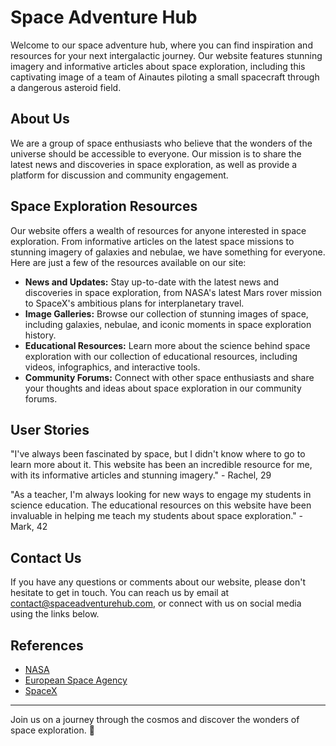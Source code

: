 <!--font:Cormorant Garamond-->

# Space Adventure Hub

Welcome to our space adventure hub, where you can find inspiration and resources for your next intergalactic journey. Our website features stunning imagery and informative articles about space exploration, including this captivating image of a team of Ainautes piloting a small spacecraft through a dangerous asteroid field.

## About Us

We are a group of space enthusiasts who believe that the wonders of the universe should be accessible to everyone. Our mission is to share the latest news and discoveries in space exploration, as well as provide a platform for discussion and community engagement.

## Space Exploration Resources

Our website offers a wealth of resources for anyone interested in space exploration. From informative articles on the latest space missions to stunning imagery of galaxies and nebulae, we have something for everyone. Here are just a few of the resources available on our site:

- **News and Updates:** Stay up-to-date with the latest news and discoveries in space exploration, from NASA's latest Mars rover mission to SpaceX's ambitious plans for interplanetary travel.
- **Image Galleries:** Browse our collection of stunning images of space, including galaxies, nebulae, and iconic moments in space exploration history.
- **Educational Resources:** Learn more about the science behind space exploration with our collection of educational resources, including videos, infographics, and interactive tools.
- **Community Forums:** Connect with other space enthusiasts and share your thoughts and ideas about space exploration in our community forums.

## User Stories

"I've always been fascinated by space, but I didn't know where to go to learn more about it. This website has been an incredible resource for me, with its informative articles and stunning imagery." - Rachel, 29

"As a teacher, I'm always looking for new ways to engage my students in science education. The educational resources on this website have been invaluable in helping me teach my students about space exploration." - Mark, 42

## Contact Us

If you have any questions or comments about our website, please don't hesitate to get in touch. You can reach us by email at [contact@spaceadventurehub.com](#contact), or connect with us on social media using the links below.

## References

- [NASA](https://www.nasa.gov/)
- [European Space Agency](https://www.esa.int/ESA)
- [SpaceX](https://www.spacex.com/) 

---

Join us on a journey through the cosmos and discover the wonders of space exploration. 🚀

<!--

Write me content for website with wallpaper which alt text is:

"A team of Ainautes piloting a small spacecraft through a dangerous asteroid field, with debris flying all around them."

The name/title of the page should not be 1:1 copy of the alt text but rather a real content of the website which is using this wallpaper.

- Use markdown format 
- Start with heading
- Heading should be short and concise
- The content should look like a real website 
- The website should not be about the wallpaper, wallpaper is just a related background
- Heading should be contain work "wallpaper" or "background"
- Include real sections like references, contact, user stories, etc. use things relevant to the page purpose.
- Feel free to use structure like headings, bullets, numbering, blockquotes, paragraphs, horizontal lines, etc.
- You can use formatting like bold or _italic_
- You can include UTF-8 emojis
- Links should be only #hash anchors (and you can refer to the document itself)
- Do not include images


---


# Space Adventure Wallpaper

Welcome to our website where you can find the best space adventure wallpaper for your desktop or mobile device. Our collection features stunning images of space exploration, including this wallpaper of a team of Ainautes piloting a small spacecraft through a dangerous asteroid field, with debris flying all around them.

## About Us

We are a team of space enthusiasts who believe that everyone should have access to beautiful and inspiring wallpapers that capture the wonder and excitement of space exploration. Our mission is to curate the best collection of space-themed wallpapers on the internet, so that you can easily find the perfect background for your device.

## Our Collection

Our collection includes a wide range of space-themed wallpapers, from stunning images of galaxies and nebulae to iconic moments in space exploration history. Whether you're looking for a peaceful image of the Earth from space or an action-packed scene like this one of the Ainautes navigating an asteroid field, we have something for everyone.

## User Stories

"I love space and I'm always on the lookout for new wallpapers to add to my collection. This website has some of the most amazing space-themed wallpapers I've ever seen, and I love how easy it is to navigate and find exactly what I'm looking for." - Sarah, 27

"I work in the aerospace industry and I love having space-themed wallpapers on my computer and phone. This website has become my go-to source for finding new and inspiring backgrounds." - Tom, 35

## Contact Us

If you have any questions or comments about our collection of space adventure wallpapers, please don't hesitate to get in touch. You can reach us by email at [contact@spaceadventurewallpaper.com](#contact), or connect with us on social media using the links below.

## References

- [NASA Image and Video Library](https://images.nasa.gov/)
- [European Space Agency - Space in Images](https://www.esa.int/ESA_Multimedia/Images)
- [Hubble Space Telescope Images](https://www.spacetelescope.org/images/archive/) 

---

Find your next space adventure wallpaper today and take your desktop or mobile device to new heights! 🚀


---


Heading should not include word "wallpaper". The website should not be about the wallpaper itself, wallpaper is just a related background, rewrite whole content.


---


# Space Adventure Hub

Welcome to our space adventure hub, where you can find inspiration and resources for your next intergalactic journey. Our website features stunning imagery and informative articles about space exploration, including this captivating image of a team of Ainautes piloting a small spacecraft through a dangerous asteroid field.

## About Us

We are a group of space enthusiasts who believe that the wonders of the universe should be accessible to everyone. Our mission is to share the latest news and discoveries in space exploration, as well as provide a platform for discussion and community engagement.

## Space Exploration Resources

Our website offers a wealth of resources for anyone interested in space exploration. From informative articles on the latest space missions to stunning imagery of galaxies and nebulae, we have something for everyone. Here are just a few of the resources available on our site:

- **News and Updates:** Stay up-to-date with the latest news and discoveries in space exploration, from NASA's latest Mars rover mission to SpaceX's ambitious plans for interplanetary travel.
- **Image Galleries:** Browse our collection of stunning images of space, including galaxies, nebulae, and iconic moments in space exploration history.
- **Educational Resources:** Learn more about the science behind space exploration with our collection of educational resources, including videos, infographics, and interactive tools.
- **Community Forums:** Connect with other space enthusiasts and share your thoughts and ideas about space exploration in our community forums.

## User Stories

"I've always been fascinated by space, but I didn't know where to go to learn more about it. This website has been an incredible resource for me, with its informative articles and stunning imagery." - Rachel, 29

"As a teacher, I'm always looking for new ways to engage my students in science education. The educational resources on this website have been invaluable in helping me teach my students about space exploration." - Mark, 42

## Contact Us

If you have any questions or comments about our website, please don't hesitate to get in touch. You can reach us by email at [contact@spaceadventurehub.com](#contact), or connect with us on social media using the links below.

## References

- [NASA](https://www.nasa.gov/)
- [European Space Agency](https://www.esa.int/ESA)
- [SpaceX](https://www.spacex.com/) 

---

Join us on a journey through the cosmos and discover the wonders of space exploration. 🚀

-->
